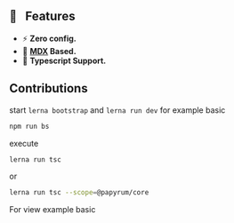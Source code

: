 ## :gem: &nbsp; Features

- :zap: **Zero config.**
- :scroll: **[MDX](https://github.com/mdx-js/mdx) Based.**
- :office: **Typescript Support.**

## Contributions

start `lerna bootstrap` and `lerna run dev` for example basic

```bash
npm run bs
```

execute 

```bash
lerna run tsc
```

or


```bash
lerna run tsc --scope=@papyrum/core
```

For view example basic